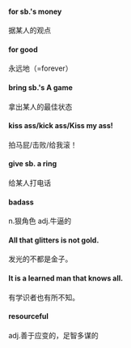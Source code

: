 #### for sb.'s money

据某人的观点

#### for good

永远地（=forever）

#### bring sb.'s A game

拿出某人的最佳状态

#### kiss ass/kick ass/Kiss my ass!

拍马屁/击败/给我滚！

#### give sb. a ring

给某人打电话

#### badass

n.狠角色 adj.牛逼的

#### All that glitters is not gold.

发光的不都是金子。

#### It is a learned man that knows all.

有学识者也有所不知。

#### resourceful

adj.善于应变的，足智多谋的